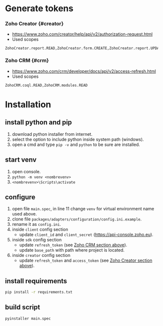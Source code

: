 # Generate tokens

### Zoho Creator {#creator}

- https://www.zoho.com/creator/help/api/v2/authorization-request.html
- Used scopes

```text
ZohoCreator.report.READ,ZohoCreator.form.CREATE,ZohoCreator.report.UPDATE,ZohoCreator.report.CREATE
```

### Zoho CRM {#crm}

- https://www.zoho.com/crm/developer/docs/api/v2/access-refresh.html
- Used scopes

```text
ZohoCRM.coql.READ,ZohoCRM.modules.READ
```

# Installation

## install python and pip

1. download python installer from internet.
2. select the option to include python inside system path (windows).
3. open a cmd and type `pip -v` and `python` to be sure are installed.

## start venv

1. open console.
1. `python -m venv <nombrevenv>`
1. `<nombrevenv>\Scripts\activate`

## configure

1. open file `main.spec`, in line 11 change `venv` for virtual environment name used above.
2. clone file `packages/adapters/configuration/config.ini.example`.
3. rename it as `config.ini`.
4. inside `client` config section
   - update `client_id` and `client_secret` (https://api-console.zoho.eu).
5. inside `sdk` config section
   - update `refresh_token` (see [Zoho CRM section above](#crm)).
   - update `base_path` with path where project is located.
6. inside `creator` config section
   - update `refresh_token` and `access_token` (see [Zoho Creator section above](#creator)).

## install requirements

```bash
pip install -r requirements.txt
```

## build script

```bash
pyinstaller main.spec
```
